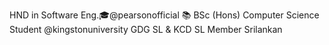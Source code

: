 HND in Software Eng.🎓@pearsonofficial 
📚 BSc (Hons) Computer Science Student @kingstonuniversity
GDG SL & KCD SL Member
Srilankan
<!---
maneesha2004/maneesha2004 is a ✨ special ✨ repository because its `README.md` (this file) appears on your GitHub profile.
You can click the Preview link to take a look at your changes.
--->
